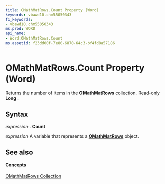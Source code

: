 ```yaml
---
title: OMathMatRows.Count Property (Word)
keywords: vbawd10.chm55050343
f1_keywords:
- vbawd10.chm55050343
ms.prod: WORD
api_name:
- Word.OMathMatRows.Count
ms.assetid: f23dd00f-7e80-6870-64c3-bf4fd8a57186
---
```



# OMathMatRows.Count Property (Word)

Returns the number of items in the  **OMathMatRows** collection. Read-only **Long** .


## Syntax

 _expression_ . **Count**

 _expression_ A variable that represents a **[OMathMatRows](omathmatrows-object-word.md)** object.


## See also


#### Concepts


[OMathMatRows Collection](omathmatrows-object-word.md)

